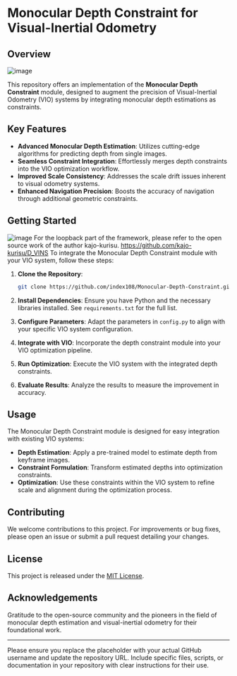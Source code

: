 # Monocular Depth Constraint for Visual-Inertial Odometry

## Overview
![image](https://github.com/INDEX108/VINS_monodepth_constrain/assets/53263493/5275c09f-7712-4e1e-8422-089c23b61061)

This repository offers an implementation of the **Monocular Depth Constraint** module, designed to augment the precision of Visual-Inertial Odometry (VIO) systems by integrating monocular depth estimations as constraints.

## Key Features

- **Advanced Monocular Depth Estimation**: Utilizes cutting-edge algorithms for predicting depth from single images.
- **Seamless Constraint Integration**: Effortlessly merges depth constraints into the VIO optimization workflow.
- **Improved Scale Consistency**: Addresses the scale drift issues inherent to visual odometry systems.
- **Enhanced Navigation Precision**: Boosts the accuracy of navigation through additional geometric constraints.

## Getting Started
![image](https://github.com/INDEX108/VINS_monodepth_constrain/assets/53263493/c817b596-4cea-4f32-9f97-cb6511732866)
For the loopback part of the framework, please refer to the open source work of the author kajo-kurisu. https://github.com/kajo-kurisu/D_VINS
To integrate the Monocular Depth Constraint module with your VIO system, follow these steps:

1. **Clone the Repository**:
   ```sh
   git clone https://github.com/index108/Monocular-Depth-Constraint.git
   ```

2. **Install Dependencies**: Ensure you have Python and the necessary libraries installed. See `requirements.txt` for the full list.

3. **Configure Parameters**: Adapt the parameters in `config.py` to align with your specific VIO system configuration.

4. **Integrate with VIO**: Incorporate the depth constraint module into your VIO optimization pipeline.

5. **Run Optimization**: Execute the VIO system with the integrated depth constraints.

6. **Evaluate Results**: Analyze the results to measure the improvement in accuracy.

## Usage

The Monocular Depth Constraint module is designed for easy integration with existing VIO systems:

- **Depth Estimation**: Apply a pre-trained model to estimate depth from keyframe images.
- **Constraint Formulation**: Transform estimated depths into optimization constraints.
- **Optimization**: Use these constraints within the VIO system to refine scale and alignment during the optimization process.

## Contributing

We welcome contributions to this project. For improvements or bug fixes, please open an issue or submit a pull request detailing your changes.

## License

This project is released under the [MIT License](LICENSE).

## Acknowledgements

Gratitude to the open-source community and the pioneers in the field of monocular depth estimation and visual-inertial odometry for their foundational work.

---

Please ensure you replace the placeholder with your actual GitHub username and update the repository URL. Include specific files, scripts, or documentation in your repository with clear instructions for their use.
